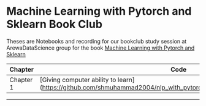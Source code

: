# Machine Learning with Pytorch and Sklearn Book Club

Theses are Notebooks and recording for our bookclub study session at ArewaDataScience group for the book [Machine Learning with Pytorch and Sklearn](http://https://www.amazon.com/Machine-Learning-PyTorch-Scikit-Learn-learning-ebook/dp/B09NW48MR1) 



| Chapter  |         Code |   Recording   |
| ------------- | ------------- | ------------- |
| Chapter 1  | [Giving computer ability to learn](https://github.com/shmuhammad2004/nlp_with_pytorch/blob/main/chapters/chapter_1/tensor.
****
